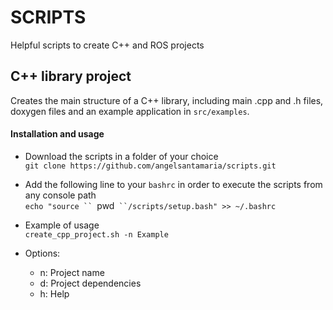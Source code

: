 # SCRIPTS

Helpful scripts to create C++ and ROS projects

## C++ library project

Creates the main structure of a C++ library, including main .cpp and .h files, doxygen files and an example application in `src/examples`.

#### Installation and usage

  * Download the scripts in a folder of your choice  
  `git clone https://github.com/angelsantamaria/scripts.git`  

  * Add the following line to your `bashrc` in order to execute the scripts from any console path  
  `echo "source `` `pwd` ``/scripts/setup.bash" >> ~/.bashrc`

  * Example of usage  
  `create_cpp_project.sh -n Example` 

  * Options:
    - n: Project name
    - d: Project dependencies
    - h: Help





